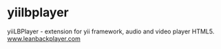 yiilbplayer
===========

yiiLBPlayer - extension for yii framework, audio and video player HTML5. www.leanbackplayer.com